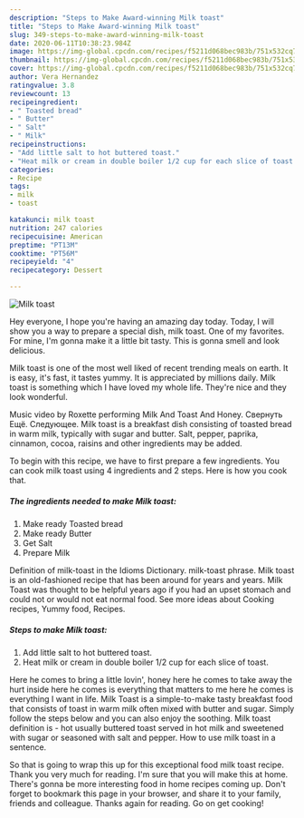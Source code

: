```yaml
---
description: "Steps to Make Award-winning Milk toast"
title: "Steps to Make Award-winning Milk toast"
slug: 349-steps-to-make-award-winning-milk-toast
date: 2020-06-11T10:38:23.984Z
image: https://img-global.cpcdn.com/recipes/f5211d068bec983b/751x532cq70/milk-toast-recipe-main-photo.jpg
thumbnail: https://img-global.cpcdn.com/recipes/f5211d068bec983b/751x532cq70/milk-toast-recipe-main-photo.jpg
cover: https://img-global.cpcdn.com/recipes/f5211d068bec983b/751x532cq70/milk-toast-recipe-main-photo.jpg
author: Vera Hernandez
ratingvalue: 3.8
reviewcount: 13
recipeingredient:
- " Toasted bread"
- " Butter"
- " Salt"
- " Milk"
recipeinstructions:
- "Add little salt to hot buttered toast."
- "Heat milk or cream in double boiler 1/2 cup for each slice of toast."
categories:
- Recipe
tags:
- milk
- toast

katakunci: milk toast 
nutrition: 247 calories
recipecuisine: American
preptime: "PT13M"
cooktime: "PT56M"
recipeyield: "4"
recipecategory: Dessert

---
```



![Milk toast](https://img-global.cpcdn.com/recipes/f5211d068bec983b/751x532cq70/milk-toast-recipe-main-photo.jpg)

Hey everyone, I hope you're having an amazing day today. Today, I will show you a way to prepare a special dish, milk toast. One of my favorites. For mine, I'm gonna make it a little bit tasty. This is gonna smell and look delicious.

Milk toast is one of the most well liked of recent trending meals on earth. It is easy, it's fast, it tastes yummy. It is appreciated by millions daily. Milk toast is something which I have loved my whole life. They're nice and they look wonderful.

Music video by Roxette performing Milk And Toast And Honey. Свернуть Ещё. Следующее. Milk toast is a breakfast dish consisting of toasted bread in warm milk, typically with sugar and butter. Salt, pepper, paprika, cinnamon, cocoa, raisins and other ingredients may be added.


To begin with this recipe, we have to first prepare a few ingredients. You can cook milk toast using 4 ingredients and 2 steps. Here is how you cook that.

<!--inarticleads1-->

##### The ingredients needed to make Milk toast:

1. Make ready  Toasted bread
1. Make ready  Butter
1. Get  Salt
1. Prepare  Milk


Definition of milk-toast in the Idioms Dictionary. milk-toast phrase. Milk toast is an old-fashioned recipe that has been around for years and years. Milk Toast was thought to be helpful years ago if you had an upset stomach and could not or would not eat normal food. See more ideas about Cooking recipes, Yummy food, Recipes. 

<!--inarticleads2-->

##### Steps to make Milk toast:

1. Add little salt to hot buttered toast.
1. Heat milk or cream in double boiler 1/2 cup for each slice of toast.


Here he comes to bring a little lovin&#39;, honey here he comes to take away the hurt inside here he comes is everything that matters to me here he comes is everything I want in life. Milk Toast is a simple-to-make tasty breakfast food that consists of toast in warm milk often mixed with butter and sugar. Simply follow the steps below and you can also enjoy the soothing. Milk toast definition is - hot usually buttered toast served in hot milk and sweetened with sugar or seasoned with salt and pepper. How to use milk toast in a sentence. 

So that is going to wrap this up for this exceptional food milk toast recipe. Thank you very much for reading. I'm sure that you will make this at home. There's gonna be more interesting food in home recipes coming up. Don't forget to bookmark this page in your browser, and share it to your family, friends and colleague. Thanks again for reading. Go on get cooking!
